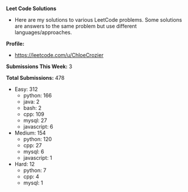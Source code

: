 **Leet Code Solutions**

- Here are my solutions to various LeetCode problems. Some solutions are answers to the same problem but use different languages/approaches.

**Profile:**

- https://leetcode.com/u/ChloeCrozier

**Submissions This Week:** 3

**Total Submissions:** 478
- Easy: 312
  - python: 166
  - java: 2
  - bash: 2
  - cpp: 109
  - mysql: 27
  - javascript: 6
- Medium: 154
  - python: 120
  - cpp: 27
  - mysql: 6
  - javascript: 1
- Hard: 12
  - python: 7
  - cpp: 4
  - mysql: 1